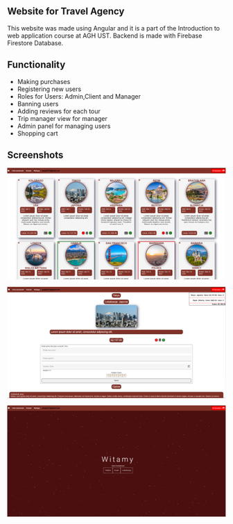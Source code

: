 ## Website for Travel Agency
This website was made using Angular and it is a part of the Introduction to web application course at AGH UST.
Backend is made with Firebase Firestore Database.

## Functionality
* Making purchases
* Registering new users
* Roles for Users: Admin,Client and Manager
* Banning users
* Adding reviews for each tour
* Trip manager view for manager
* Admin panel for managing users
* Shopping cart

## Screenshots
<p align="center">
  <img src="screenshow/t-1.png" alt="">
</p>

<p align="center">
  <img src="screenshow/t-2.png" alt="">
</p>

<p align="center">
  <img src="screenshow/t-3.png" alt="">
</p>
